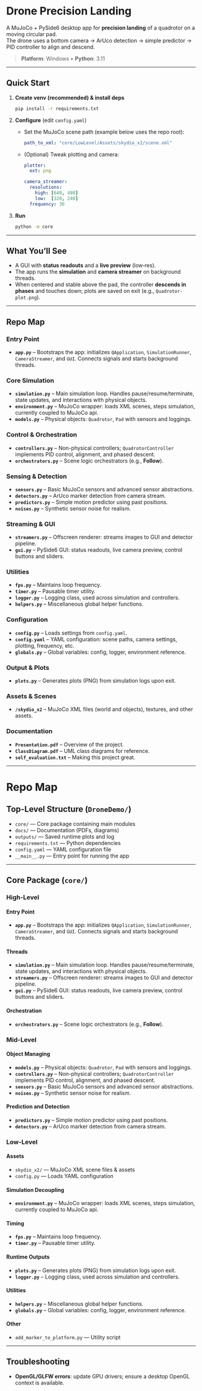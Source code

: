 # Drone Precision Landing

A MuJoCo + PySide6 desktop app for **precision landing** of a quadrotor on a moving circular pad.  
The drone uses a bottom camera → ArUco detection → simple predictor → PID controller to align and descend.

> **Platform**: Windows • **Python**: 3.11

---

## Quick Start

1. **Create venv (recommended) & install deps**
   ```bash
   pip install -r requirements.txt
   ```

2. **Configure** (edit `config.yaml`)
   - Set the MuJoCo scene path (example below uses the repo root):
     ```yaml
     path_to_xml: "core/LowLevel/Assets/skydio_x2/scene.xml"
     ```
   - (Optional) Tweak plotting and camera:
     ```yaml
     plotter:
       ext: png
     
     camera_streamer:
       resolutions:
         high: [640, 480]
         low:  [320, 240]
       frequency: 30
     ```
     
3. **Run**
   ```bash
   python -m core
   ```

---

## What You’ll See

- A GUI with **status readouts** and a **live preview** (low‑res).  
- The app runs the **simulation** and **camera streamer** on background threads.  
- When centered and stable above the pad, the controller **descends in phases** and touches down; plots are saved on exit (e.g., `Quadrotor-plot.png`).

---

## Repo Map

### Entry Point
- **`app.py`** – Bootstraps the app: initializes `QApplication`, `SimulationRunner`, `CameraStreamer`, and `GUI`. Connects signals and starts background threads.

### Core Simulation
- **`simulation.py`** – Main simulation loop. Handles pause/resume/terminate, state updates, and interactions with physical objects.
- **`environment.py`** – MuJoCo wrapper: loads XML scenes, steps simulation, currently coupled to MuJoCo api.
- **`models.py`** – Physical objects: `Quadrotor`, `Pad` with sensors and loggings.

### Control & Orchestration
- **`controllers.py`** – Non-physical controllers; `QuadrotorController` implements PID control, alignment, and phased descent.
- **`orchestrators.py`** – Scene logic orchestrators (e.g., **Follow**).

### Sensing & Detection
- **`sensors.py`** – Basic MuJoCo sensors and advanced sensor abstractions.
- **`detectors.py`** – ArUco marker detection from camera stream.
- **`predictors.py`** – Simple motion predictor using past positions.
- **`noises.py`** – Synthetic sensor noise for realism.

### Streaming & GUI
- **`streamers.py`** – Offscreen renderer: streams images to GUI and detector pipeline.
- **`gui.py`** – PySide6 GUI: status readouts, live camera preview, control buttons and sliders.

### Utilities
- **`fps.py`** – Maintains loop frequency.
- **`timer.py`** – Pausable timer utility.
- **`logger.py`** – Logging class, used across simulation and controllers.
- **`helpers.py`** – Miscellaneous global helper functions.

### Configuration
- **`config.py`** – Loads settings from `config.yaml`.
- **`config.yaml`** – YAML configuration: scene paths, camera settings, plotting, frequency, etc.
- **`globals.py`** – Global variables: config, logger, environment reference.

### Output & Plots
- **`plots.py`** – Generates plots (PNG) from simulation logs upon exit.

### Assets & Scenes
- **`/skydio_x2`** – MuJoCo XML files (world and objects), textures, and other assets.

### Documentation
- **`Presentation.pdf`** – Overview of the project.
- **`ClassDiagram.pdf`** – UML class diagrams for reference.
- **`self_evaluation.txt`** – Making this project great.

---

# Repo Map


## Top-Level Structure (`DroneDemo/`)

- `core/` — Core package containing main modules
- `docs/` — Documentation (PDFs, diagrams)
- `outputs/` — Saved runtime plots and log
- `requirements.txt` — Python dependencies
- `config.yaml` — YAML configuration file
- `__main__.py` — Entry point for running the app

---

## Core Package (`core/`)

### High-Level

#### Entry Point
- **`app.py`** – Bootstraps the app: initializes `QApplication`, `SimulationRunner`, `CameraStreamer`, and `GUI`. Connects signals and starts background threads.

#### Threads
- **`simulation.py`** – Main simulation loop. Handles pause/resume/terminate, state updates, and interactions with physical objects.
- **`streamers.py`** – Offscreen renderer: streams images to GUI and detector pipeline.
- **`gui.py`** – PySide6 GUI: status readouts, live camera preview, control buttons and sliders.

#### Orchestration
- **`orchestrators.py`** – Scene logic orchestrators (e.g., **Follow**).

### Mid-Level

#### Object Managing
- **`models.py`** – Physical objects: `Quadrotor`, `Pad` with sensors and loggings.
- **`controllers.py`** – Non-physical controllers; `QuadrotorController` implements PID control, alignment, and phased descent.
- **`sensors.py`** – Basic MuJoCo sensors and advanced sensor abstractions.
- **`noises.py`** – Synthetic sensor noise for realism.

#### Prediction and Detection
- **`predictors.py`** – Simple motion predictor using past positions.
- **`detectors.py`** – ArUco marker detection from camera stream.

### Low-Level

#### Assets
- `skydio_x2/` — MuJoCo XML scene files & assets
- `config.py` — Loads YAML configuration

#### Simulation Decoupling
- **`environment.py`** – MuJoCo wrapper: loads XML scenes, steps simulation, currently coupled to MuJoCo api.

#### Timing
- **`fps.py`** – Maintains loop frequency.
- **`timer.py`** – Pausable timer utility.

#### Runtime Outputs
- **`plots.py`** – Generates plots (PNG) from simulation logs upon exit.
- **`logger.py`** – Logging class, used across simulation and controllers.

#### Utilities
- **`helpers.py`** – Miscellaneous global helper functions.
- **`globals.py`** – Global variables: config, logger, environment reference.

#### Other
- `add_marker_to_platform.py` — Utility script
---

## Troubleshooting

- **OpenGL/GLFW errors**: update GPU drivers; ensure a desktop OpenGL context is available.
